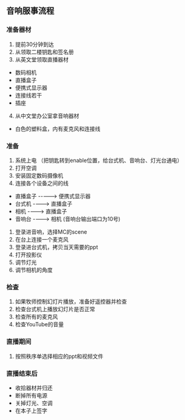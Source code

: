 ## 音响服事流程


### 准备器材 

1. 提前30分钟到达
2. 从领取二楼钥匙和签名册
3. 从英文堂领取直播器材
- 数码相机
- 直播盒子
- 便携式显示器
- 连接线若干
- 插座
4. 从中文堂办公室拿音响器材
- 白色的塑料盒，内有麦克风和连接线

### 准备

1. 系统上电 （把钥匙转到enable位置，给台式机、音响台、灯光台通电）
1. 打开空调
1. 安装固定数码摄像机
1. 连接各个设备之间的线
- 直播盒子 -----> 便携式显示器
- 台式机 ----> 直播盒子
- 相机 ----> 直播盒子
- 音响台 ----> 相机 (音响台输出端口为10号)
1. 登录进音响，选择MC的scene 
1. 在台上连接一个麦克风
1. 登录进台式机，拷贝当天需要的ppt
1. 打开投影仪
1. 调节灯光
1. 调节相机的角度

### 检查

1. 如果牧师控制幻灯片播放，准备好遥控器并检查
1. 检查台式机上播放幻灯片是否正常
1. 检查所有的麦克风
1. 检查YouTube的音量

### 直播期间

1. 按照秩序单选择相应的ppt和视频文件

### 直播结束后

- 收拾器材并归还
- 断掉所有电源
- 关掉灯光、空调
- 在本子上签字
